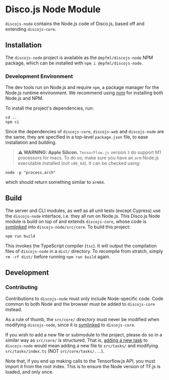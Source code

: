 # Disco.js Node Module

`discojs-node` contains the Node.js code of Disco.js, based off and extending `discojs-core`.

## Installation

The `discojs-node` project is available as the `@epfml/discojs-node` NPM package, which can be installed with
`npm i @epfml/discojs-node`.

### Development Environment

The dev tools run on Node.js and require `npm`, a package manager for the Node.js runtime environment.
We recommend using [nvm](https://github.com/nvm-sh/nvm) for installing both Node.js and NPM.

To install the project's dependencies, run:

```
cd ..
npm ci
```

Since the dependencies of `discojs-core`, `discojs-web` and `discojs-node` are the same, they are specified in a top-level `package.json` file, to ease installation and building.

> **⚠ WARNING: Apple Silicon.**
> `TensorFlow.js` version `3` do support M1 processors for macs. To do so, make sure you have an `arm` Node.js executable installed (not `x86_64`). It can be checked using:

```
node -p "process.arch"
```

which should return something similar to `arm64`.

## Build

The server and CLI modules, as well as all unit tests (except Cypress) use the `discojs-node` interface, i.e. they all run on Node.js. This Disco.js Node module is build on top of and extends `discojs-core`, whose code is [symlinked](https://en.wikipedia.org/wiki/Symbolic_link) into `discojs-node/src/core`. To build this project:

```
npm run build
```

This invokes the TypeScript compiler (`tsc`). It will output the compilation files of `discojs-node` in a `dist/` directory. To recompile from stratch, simply `rm -rf dist/` before running `npm run build` again.

## Development

### Contributing

Contributions to `discojs-node` must only include Node-specific code. Code common to both Node and the browser must be added to `discojs-core` instead.

As a rule of thumb, the `src/core/` directory must never be modified when modifying `discojs-node`, since it is [symlinked](https://en.wikipedia.org/wiki/Symbolic_link) to `discojs-core`.

If you wish to add a new file or submodule to the project, please do so in a similar way as `src/core/` is structured. That is, [adding a new task](../../docs/TASK.md) to `discojs-node` would mean adding a new file to `src/tasks/` and modifying `src/tasks/index.ts` (NOT `src/core/tasks/...`).

Note that, if you end up making calls to the Tensorflow.js API, you must import it from the root index. This is to ensure the Node version of TF.js is loaded, and only once.